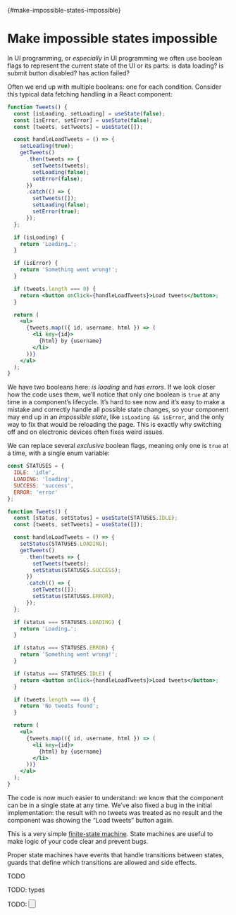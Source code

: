 {#make-impossible-states-impossible}

# Make impossible states impossible

In UI programming, or _especially_ in UI programming we often use boolean flags to represent the current state of the UI or its parts: is data loading? is submit button disabled? has action failed?

Often we end up with multiple booleans: one for each condition. Consider this typical data fetching handling in a React component:

```jsx
function Tweets() {
  const [isLoading, setLoading] = useState(false);
  const [isError, setError] = useState(false);
  const [tweets, setTweets] = useState([]);

  const handleLoadTweets = () => {
    setLoading(true);
    getTweets()
      .then(tweets => {
        setTweets(tweets);
        setLoading(false);
        setError(false);
      })
      .catch(() => {
        setTweets([]);
        setLoading(false);
        setError(true);
      });
  };

  if (isLoading) {
    return 'Loading…';
  }

  if (isError) {
    return 'Something went wrong!';
  }

  if (tweets.length === 0) {
    return <button onClick={handleLoadTweets}>Load tweets</button>;
  }

  return (
    <ul>
      {tweets.map(({ id, username, html }) => (
        <li key={id}>
          {html} by {username}
        </li>
      ))}
    </ul>
  );
}
```

We have two booleans here: _is loading_ and _has errors_. If we look closer how the code uses them, we’ll notice that only one boolean is `true` at any time in a component’s lifecycle. It’s hard to see now and it’s easy to make a mistake and correctly handle all possible state changes, so your component may end up in an _impossible state_, like `isLoading && isError`, and the only way to fix that would be reloading the page. This is exactly why switching off and on electronic devices often fixes weird issues.

We can replace several _exclusive_ boolean flags, meaning only one is `true` at a time, with a single enum variable:

```jsx
const STATUSES = {
  IDLE: 'idle',
  LOADING: 'loading',
  SUCCESS: 'success',
  ERROR: 'error'
};

function Tweets() {
  const [status, setStatus] = useState(STATUSES.IDLE);
  const [tweets, setTweets] = useState([]);

  const handleLoadTweets = () => {
    setStatus(STATUSES.LOADING);
    getTweets()
      .then(tweets => {
        setTweets(tweets);
        setStatus(STATUSES.SUCCESS);
      })
      .catch(() => {
        setTweets([]);
        setStatus(STATUSES.ERROR);
      });
  };

  if (status === STATUSES.LOADING) {
    return 'Loading…';
  }

  if (status === STATUSES.ERROR) {
    return 'Something went wrong!';
  }

  if (status === STATUSES.IDLE) {
    return <button onClick={handleLoadTweets}>Load tweets</button>;
  }

  if (tweets.length === 0) {
    return 'No tweets found';
  }

  return (
    <ul>
      {tweets.map(({ id, username, html }) => (
        <li key={id}>
          {html} by {username}
        </li>
      ))}
    </ul>
  );
}
```

The code is now much easier to understand: we know that the component can be in a single state at any time. We’ve also fixed a bug in the initial implementation: the result with no tweets was treated as no result and the component was showing the “Load tweets” button again.

This is a very simple [finite-state machine](https://gedd.ski/post/state-machines-in-react/). State machines are useful to make logic of your code clear and prevent bugs.

Proper state machines have events that handle transitions between states, guards that define which transitions are allowed and side effects.

TODO

TODO: types

TODO: <Button primary secondary>
